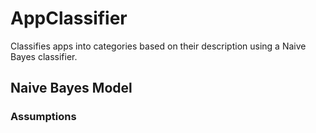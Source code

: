 # AppClassifier
Classifies apps into categories based on their description using a Naive Bayes classifier.

## Naive Bayes Model





### Assumptions
